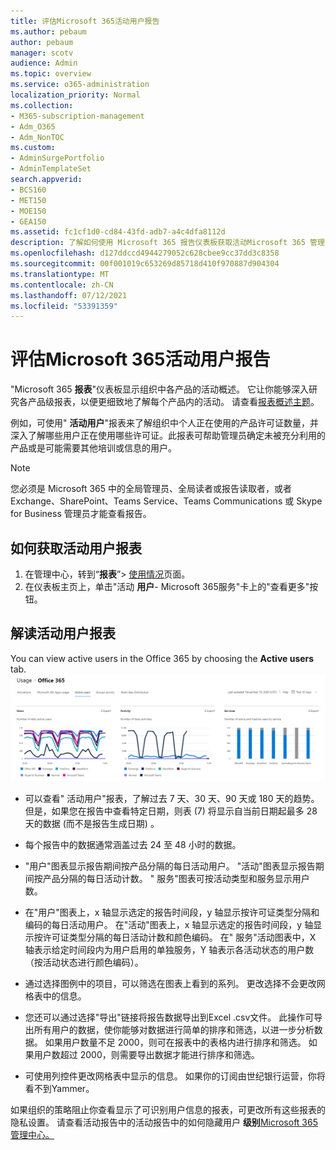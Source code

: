 ```yaml
---
title: 评估Microsoft 365活动用户报告
ms.author: pebaum
author: pebaum
manager: scotv
audience: Admin
ms.topic: overview
ms.service: o365-administration
localization_priority: Normal
ms.collection:
- M365-subscription-management
- Adm_O365
- Adm_NonTOC
ms.custom:
- AdminSurgePortfolio
- AdminTemplateSet
search.appverid:
- BCS160
- MET150
- MOE150
- GEA150
ms.assetid: fc1cf1d0-cd84-43fd-adb7-a4c4dfa8112d
description: 了解如何使用 Microsoft 365 报告仪表板获取活动Microsoft 365 管理中心并了解使用的产品许可证数量。
ms.openlocfilehash: d127ddccd4944279052c628cbee9cc37dd3c8358
ms.sourcegitcommit: 00f001019c653269d85718d410f970887d904304
ms.translationtype: MT
ms.contentlocale: zh-CN
ms.lasthandoff: 07/12/2021
ms.locfileid: "53391359"
---
```

# <a name="assess-the-microsoft-365-active-users-report"></a>评估Microsoft 365活动用户报告

"Microsoft 365 **报表**"仪表板显示组织中各产品的活动概述。 它让你能够深入研究各产品级报表，以便更细致地了解每个产品内的活动。 请查看[报表概述主题](activity-reports.md)。
  
例如，可使用" **活动用户**"报表来了解组织中个人正在使用的产品许可证数量，并深入了解哪些用户正在使用哪些许可证。此报表可帮助管理员确定未被充分利用的产品或是可能需要其他培训或信息的用户。 
  
> [!NOTE]
> 您必须是 Microsoft 365 中的全局管理员、全局读者或报告读取者，或者 Exchange、SharePoint、Teams Service、Teams Communications 或 Skype for Business 管理员才能查看报告。  

## <a name="how-to-get-to-the-active-users-report"></a>如何获取活动用户报表

1. 在管理中心，转到“**报表**”\> <a href="https://go.microsoft.com/fwlink/p/?linkid=2074756" target="_blank">使用情况</a>页面。 
2. 在仪表板主页上，单击"活动 **用户**- Microsoft 365服务"卡上的"查看更多"按钮。

## <a name="interpret-the-active-users-report"></a>解读活动用户报表

You can view active users in the Office 365 by choosing the **Active users** tab.<br/>![Microsoft 365报告 - Microsoft Office 365活动用户。](../../media/56fe2e54-76ad-49e5-886f-1344c2697258.png)

- 可以查看" 活动用户"报表，了解过去 7 天、30 天、90 天或 180 天的趋势。 但是，如果您在报告中查看特定日期，则表 (7) 将显示自当前日期起最多 28 天的数据 (而不是报告生成日期) 。

- 每个报告中的数据通常涵盖过去 24 至 48 小时的数据。

- "用户"图表显示报告期间按产品分隔的每日活动用户。
"活动"图表显示报告期间按产品分隔的每日活动计数。
" 服务"图表可按活动类型和服务显示用户数。

- 在"用户"图表上，x 轴显示选定的报告时间段，y 轴显示按许可证类型分隔和编码的每日活动用户。
在"活动"图表上，x 轴显示选定的报告时间段，y 轴显示按许可证类型分隔的每日活动计数和颜色编码。
在" 服务"活动图表中，X 轴表示给定时间段内为用户启用的单独服务，Y 轴表示各活动状态的用户数（按活动状态进行颜色编码）。

- 通过选择图例中的项目，可以筛选在图表上看到的系列。 更改选择不会更改网格表中的信息。

- 您还可以通过选择"导出"链接将报告数据导出到Excel .csv文件。 此操作可导出所有用户的数据，使你能够对数据进行简单的排序和筛选，以进一步分析数据。 如果用户数量不足 2000，则可在报表中的表格内进行排序和筛选。 如果用户数超过 2000，则需要导出数据才能进行排序和筛选。

- 可使用列控件更改网格表中显示的信息。
如果你的订阅由世纪银行运营，你将看不到Yammer。



如果组织的策略阻止你查看显示了可识别用户信息的报表，可更改所有这些报表的隐私设置。 请查看活动报告中的活动报告中的如何隐藏用户 **级别**[Microsoft 365 管理中心。](activity-reports.md)  
